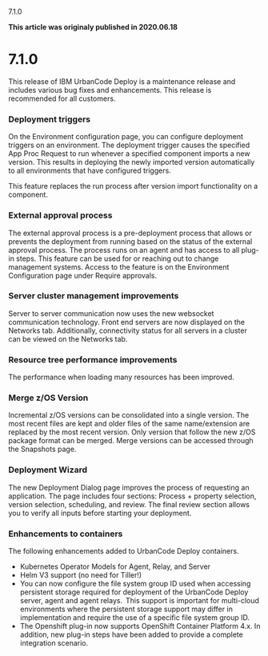 





7.1.0

**This article was originaly published in 2020.06.18**


7.1.0
=====




This release of IBM UrbanCode Deploy is a maintenance release and includes various bug fixes and enhancements. This release is recommended for all customers.
### Deployment triggers


On the Environment configuration page, you can configure deployment triggers on an environment. The deployment trigger causes the specified App Proc Request to run whenever a specified component imports a new version. This results in deploying the newly imported version automatically to all environments that have configured triggers.


This feature replaces the run process after version import functionality on a component.
### 


### External approval process


The external approval process is a pre-deployment process that allows or prevents the deployment from running based on the status of the external approval process. The process runs on an agent and has access to all plug-in steps. This feature can be used for or reaching out to change management systems. Access to the feature is on the Environment Configuration page under Require approvals.

### 


### Server cluster management improvements


Server to server communication now uses the new websocket communication technology. Front end servers are now displayed on the Networks tab. Additionally, connectivity status for all servers in a cluster can be viewed on the Networks tab.
### 


### Resource tree performance improvements


The performance when loading many resources has been improved.
### 


### Merge z/OS Version


Incremental z/OS versions can be consolidated into a single version. The most recent files are kept and older files of the same name/extension are replaced by the most recent version. Only version that follow the new z/OS package format can be merged. Merge versions can be accessed through the Snapshots page.
### 


### Deployment Wizard


The new Deployment Dialog page improves the process of requesting an application. The page includes four sections: Process + property selection, version selection, scheduling, and review. The final review section allows you to verify all inputs before starting your deployment.
### 


### Enhancements to containers


The following enhancements added to UrbanCode Deploy containers.
* Kubernetes Operator Models for Agent, Relay, and Server
* Helm V3 support (no need for Tiller!)
* You can now configure the file system group ID used when accessing persistent storage required for deployment of the UrbanCode Deploy server, agent and agent relays.  This support is important for multi-cloud environments where the persistent storage support may differ in implementation and require the use of a specific file system group ID.
* The Openshift plug-in now supports OpenShift Container Platform 4.x. In addition, new plug-in steps have been added to provide a complete integration scenario.






